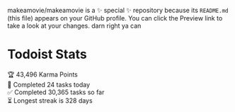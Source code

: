 makeamovie/makeamovie is a ✨ special ✨ repository because its `README.md` (this file) appears on your GitHub profile.
You can click the Preview link to take a look at your changes. darn right ya can

# Todoist Stats

<!-- TODO-IST:START -->
🏆  43,496 Karma Points           
🌸  Completed 24 tasks today           
✅  Completed 30,365 tasks so far           
⏳  Longest streak is 328 days
<!-- TODO-IST:END -->